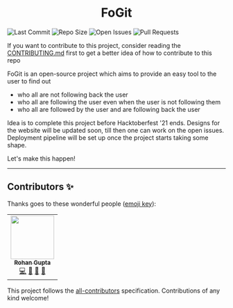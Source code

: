 <h1 align="center">FoGit</h1>

![Last Commit](https://img.shields.io/github/last-commit/demondaddy22/fogit?color=%23abd100&style=for-the-badge)
![Repo Size](https://img.shields.io/github/repo-size/demondaddy22/fogit?color=%23ff47b6&style=for-the-badge)
![Open Issues](https://img.shields.io/github/issues-raw/demondaddy22/fogit?color=%239e6eff&style=for-the-badge)
![Pull Requests](https://img.shields.io/github/issues-pr-raw/demondaddy22/fogit?color=%2302b09f&style=for-the-badge)

If you want to contribute to this project, consider reading the [CONTRIBUTING.md](CONTRIBUTING.md) first to get a better idea of how to contribute to this repo

FoGit is an open-source project which aims to provide an easy tool to the user to find out

- who all are not following back the user
- who all are following the user even when the user is not following them
- who all are followed by the user and are following back the user

Idea is to complete this project before Hacktoberfest '21 ends. Designs for the website will be updated soon, till then one can work on the open issues. Deployment pipeline will be set up once the project starts taking some shape.

Let's make this happen!

---

## Contributors ✨

Thanks goes to these wonderful people ([emoji key](https://allcontributors.org/docs/en/emoji-key)):

<!-- ALL-CONTRIBUTORS-LIST:START - Do not remove or modify this section -->
<!-- prettier-ignore-start -->
<!-- markdownlint-disable -->
<table>
  <tr>
    <td align="center"><a href="https://shades-of-demon.herokuapp.com/"><img src="https://avatars1.githubusercontent.com/u/39908472?v=4" width="100px;" alt=""/><br /><sub><b>Rohan Gupta</b></sub></a><br /><a href="https://github.com/DemonDaddy22/fogit/commits?author=DemonDaddy22" title="Code">💻</a> <a href="#ideas-DemonDaddy22" title="Ideas, Planning, & Feedback">🤔</a> <a href="https://github.com/DemonDaddy22/fogit/commits?author=DemonDaddy22" title="Documentation">📖</a> <a href="https://github.com/DemonDaddy22/fogit/pulls?q=is%3Apr+reviewed-by%3ADemonDaddy22" title="Reviewed Pull Requests">👀</a></td>
</table>

<!-- markdownlint-enable -->
<!-- prettier-ignore-end -->
<!-- ALL-CONTRIBUTORS-LIST:END -->

This project follows the [all-contributors](https://github.com/all-contributors/all-contributors) specification. Contributions of any kind welcome!
